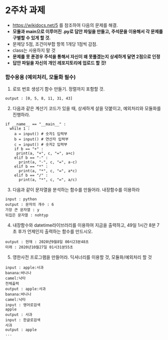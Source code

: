 # 2주차 과제
- https://wikidocs.net/5 를 참조하여 다음의 문제를 해결.
- <b>모듈과 main으로 이루어진 .py로 답안 파일을 만들고, 주석문을 이용해서 각 문제를 구별할 수 있게 할 것.</b>
- 문제당 5점, 조건미부합 항목 1개당 1점씩 감점.
- class는 사용하지 말 것
- <b>문제를 못 푼경우 주석을 통해서 자신이 왜 못풀겠는지 상세하게 달면 2점으로 인정</b> 
- <b>답안 파일을 자신의 개인 레포지토리에 업로드 할 것!</b>

### 함수응용 (예외처리, 모듈화 필수)
1. 로또 번호 생성기 함수 만들기. 정렬까지 포함할 것.
```
output : [0, 5, 8, 11, 31, 43]
```

2. 다음과 같은 계산기 코드가 있을 때, 상세하게 살을 덧붙이고, 예외처리와 모듈화를 진행하라.
```
if __name__ == "__main__" :
  while 1 :
    a = input() # 숫자1 입력부
    b = input() # 연산자 입력부
    c = input() # 숫자2 입력부
    if b == "+" :
     print(a, "+", c, "=", a+c)
    elif b == "-" :
      print(a, "-", c, "=", a-c)
    elif b == "*" :
      print(a, "*", c, "=", a*c)
    elif b == "/" :
      print(a, "*", c, "=", a/c)
```

3. 다음과 같이 문자열을 분석하는 함수를 만들어라. 내장함수를 이용하라
```
input : python
output : 문자의 개수 : 6
가장 큰 문자열 : y
뒤집은 문자열 : nohtyp
```

4. 내장함수와 datetime라이브러리를 이용하여 지금을 출력하고, 49일 1시간 8분 7초 후가 언제인지 출력하는 함수를 만드시오.
```
output : 현재 : 2020년9월8일 00시23분48초
미래 : 2020년10월27일 01시31분55초
```

5. 영한사전 프로그램을 만들어라. 딕셔너리를 이용할 것, 모듈화/예외처리 할 것
```
input : apple:사과
banana:바나나
camel:낙타
전체출력
output : apple:사과
banana:바나나
camel:낙타
input : 영어로검색
apple
output : 사과
input : 한글로검색
사과
output : apple
...
```
